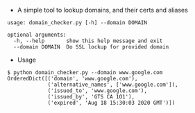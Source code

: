 * A simple tool to lookup domains, and their certs and aliases

```
usage: domain_checker.py [-h] --domain DOMAIN

optional arguments:
  -h, --help       show this help message and exit
  --domain DOMAIN  Do SSL lockup for provided domain
```

* Usage 

```
$ python domain_checker.py --domain www.google.com
OrderedDict([('domain', 'www.google.com'),
             ('alternative_names', ['www.google.com']),
             ('issued_to', 'www.google.com'),
             ('issued_by', 'GTS CA 1O1'),
             ('expired', 'Aug 18 15:30:03 2020 GMT')])
```
